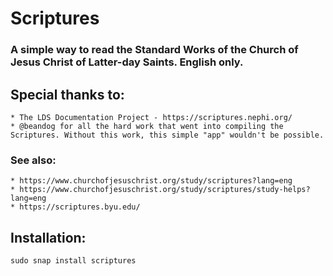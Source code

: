# Scriptures

### A simple way to read the Standard Works of the Church of Jesus Christ of Latter-day Saints. English only.

## Special thanks to:
    * The LDS Documentation Project - https://scriptures.nephi.org/
    * @beandog for all the hard work that went into compiling the Scriptures. Without this work, this simple "app" wouldn't be possible.

### See also:
    * https://www.churchofjesuschrist.org/study/scriptures?lang=eng
    * https://www.churchofjesuschrist.org/study/scriptures/study-helps?lang=eng
    * https://scriptures.byu.edu/
    
## Installation:
```
sudo snap install scriptures
```

